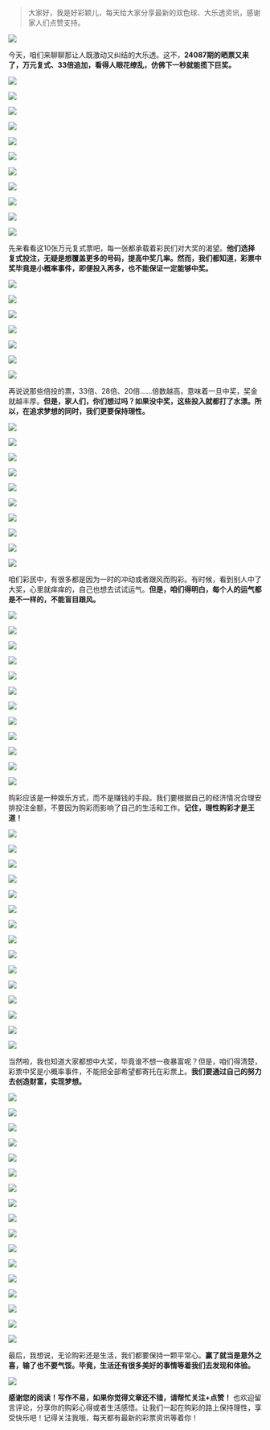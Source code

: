 
> 大家好，我是好彩颖儿，每天给大家分享最新的双色球、大乐透资讯，感谢家人们点赞支持。

![](https://cdn.jsdelivr.net/gh/wangwenjie1314/PicCDN/2024-7-12/1720763627240-image.png)


今天，咱们来聊聊那让人既激动又纠结的大乐透。这不，**24087期的晒票又来了，万元复式、33倍追加，看得人眼花缭乱，仿佛下一秒就能揽下巨奖。**


![](https://cdn.jsdelivr.net/gh/wangwenjie1314/PicCDN/2024-7-29/1722235929485-image.png)

![](https://cdn.jsdelivr.net/gh/wangwenjie1314/PicCDN/2024-7-29/1722235922460-image.png)


![](https://cdn.jsdelivr.net/gh/wangwenjie1314/PicCDN/2024-7-29/1722235944576-image.png)

![](https://cdn.jsdelivr.net/gh/wangwenjie1314/PicCDN/2024-7-29/1722235953716-image.png)


![](https://cdn.jsdelivr.net/gh/wangwenjie1314/PicCDN/2024-7-29/1722235968917-image.png)

![](https://cdn.jsdelivr.net/gh/wangwenjie1314/PicCDN/2024-7-29/1722235915210-image.png)

![](https://cdn.jsdelivr.net/gh/wangwenjie1314/PicCDN/2024-7-29/1722235978232-image.png)


![](https://cdn.jsdelivr.net/gh/wangwenjie1314/PicCDN/2024-7-29/1722236004832-image.png)


![](https://cdn.jsdelivr.net/gh/wangwenjie1314/PicCDN/2024-7-29/1722236037997-image.png)

![](https://cdn.jsdelivr.net/gh/wangwenjie1314/PicCDN/2024-7-29/1722236029722-image.png)

![](https://cdn.jsdelivr.net/gh/wangwenjie1314/PicCDN/2024-7-29/1722236019287-image.png)


先来看看这10张万元复式票吧，每一张都承载着彩民们对大奖的渴望。**他们选择复式投注，无疑是想覆盖更多的号码，提高中奖几率。然而，我们都知道，彩票中奖毕竟是小概率事件，即便投入再多，也不能保证一定能够中奖。**


![](https://cdn.jsdelivr.net/gh/wangwenjie1314/PicCDN/2024-7-29/1722236094362-image.png)

![](https://cdn.jsdelivr.net/gh/wangwenjie1314/PicCDN/2024-7-29/1722236089155-image.png)

![](https://cdn.jsdelivr.net/gh/wangwenjie1314/PicCDN/2024-7-29/1722236080974-image.png)

![](https://cdn.jsdelivr.net/gh/wangwenjie1314/PicCDN/2024-7-29/1722236073573-image.png)

![](https://cdn.jsdelivr.net/gh/wangwenjie1314/PicCDN/2024-7-29/1722236065629-image.png)

![](https://cdn.jsdelivr.net/gh/wangwenjie1314/PicCDN/2024-7-29/1722236046221-image.png)

![](https://cdn.jsdelivr.net/gh/wangwenjie1314/PicCDN/2024-7-29/1722235996945-image.png)


再说说那些倍投的票，33倍、28倍、20倍……倍数越高，意味着一旦中奖，奖金就越丰厚。**但是，家人们，你们想过吗？如果没中奖，这些投入就都打了水漂。所以，在追求梦想的同时，我们更要保持理性。**


![](https://cdn.jsdelivr.net/gh/wangwenjie1314/PicCDN/2024-7-29/1722236145695-image.png)

![](https://cdn.jsdelivr.net/gh/wangwenjie1314/PicCDN/2024-7-29/1722236139708-image.png)

![](https://cdn.jsdelivr.net/gh/wangwenjie1314/PicCDN/2024-7-29/1722236128142-image.png)

![](https://cdn.jsdelivr.net/gh/wangwenjie1314/PicCDN/2024-7-29/1722236123074-image.png)

![](https://cdn.jsdelivr.net/gh/wangwenjie1314/PicCDN/2024-7-29/1722236115013-image.png)


![](https://cdn.jsdelivr.net/gh/wangwenjie1314/PicCDN/2024-7-29/1722236188981-image.png)

![](https://cdn.jsdelivr.net/gh/wangwenjie1314/PicCDN/2024-7-29/1722236179899-image.png)

![](https://cdn.jsdelivr.net/gh/wangwenjie1314/PicCDN/2024-7-29/1722236173751-image.png)

![](https://cdn.jsdelivr.net/gh/wangwenjie1314/PicCDN/2024-7-29/1722236167148-image.png)

![](https://cdn.jsdelivr.net/gh/wangwenjie1314/PicCDN/2024-7-29/1722236158944-image.png)

咱们彩民中，有很多都是因为一时的冲动或者跟风而购彩。有时候，看到别人中了大奖，心里就痒痒的，自己也想去试试运气。**但是，咱们得明白，每个人的运气都是不一样的，不能盲目跟风。**


![](https://cdn.jsdelivr.net/gh/wangwenjie1314/PicCDN/2024-7-29/1722236286743-image.png)

![](https://cdn.jsdelivr.net/gh/wangwenjie1314/PicCDN/2024-7-29/1722236279958-image.png)

![](https://cdn.jsdelivr.net/gh/wangwenjie1314/PicCDN/2024-7-29/1722236273246-image.png)

![](https://cdn.jsdelivr.net/gh/wangwenjie1314/PicCDN/2024-7-29/1722236265527-image.png)

![](https://cdn.jsdelivr.net/gh/wangwenjie1314/PicCDN/2024-7-29/1722236259241-image.png)

![](https://cdn.jsdelivr.net/gh/wangwenjie1314/PicCDN/2024-7-29/1722236251508-image.png)

![](https://cdn.jsdelivr.net/gh/wangwenjie1314/PicCDN/2024-7-29/1722236242889-image.png)

![](https://cdn.jsdelivr.net/gh/wangwenjie1314/PicCDN/2024-7-29/1722236236690-image.png)

![](https://cdn.jsdelivr.net/gh/wangwenjie1314/PicCDN/2024-7-29/1722236227313-image.png)

![](https://cdn.jsdelivr.net/gh/wangwenjie1314/PicCDN/2024-7-29/1722236213488-image.png)

![](https://cdn.jsdelivr.net/gh/wangwenjie1314/PicCDN/2024-7-29/1722236203408-image.png)

![](https://cdn.jsdelivr.net/gh/wangwenjie1314/PicCDN/2024-7-29/1722236196863-image.png)


购彩应该是一种娱乐方式，而不是赚钱的手段。我们要根据自己的经济情况合理安排投注金额，不要因为购彩而影响了自己的生活和工作。**记住，理性购彩才是王道！**


![](https://cdn.jsdelivr.net/gh/wangwenjie1314/PicCDN/2024-7-29/1722236303169-image.png)

![](https://cdn.jsdelivr.net/gh/wangwenjie1314/PicCDN/2024-7-29/1722236296056-image.png)


![](https://cdn.jsdelivr.net/gh/wangwenjie1314/PicCDN/2024-7-29/1722236316571-image.png)

![](https://cdn.jsdelivr.net/gh/wangwenjie1314/PicCDN/2024-7-29/1722236310294-image.png)


![](https://cdn.jsdelivr.net/gh/wangwenjie1314/PicCDN/2024-7-29/1722236324694-image.png)

![](https://cdn.jsdelivr.net/gh/wangwenjie1314/PicCDN/2024-7-29/1722236333507-image.png)


![](https://cdn.jsdelivr.net/gh/wangwenjie1314/PicCDN/2024-7-29/1722236341717-image.png)


![](https://cdn.jsdelivr.net/gh/wangwenjie1314/PicCDN/2024-7-29/1722236361432-image.png)

![](https://cdn.jsdelivr.net/gh/wangwenjie1314/PicCDN/2024-7-29/1722236355442-image.png)


![](https://cdn.jsdelivr.net/gh/wangwenjie1314/PicCDN/2024-7-29/1722236382223-image.png)

![](https://cdn.jsdelivr.net/gh/wangwenjie1314/PicCDN/2024-7-29/1722236376836-image.png)

![](https://cdn.jsdelivr.net/gh/wangwenjie1314/PicCDN/2024-7-29/1722236369271-image.png)

![](https://cdn.jsdelivr.net/gh/wangwenjie1314/PicCDN/2024-7-29/1722236395299-image.png)


![](https://cdn.jsdelivr.net/gh/wangwenjie1314/PicCDN/2024-7-29/1722236411690-image.png)


![](https://cdn.jsdelivr.net/gh/wangwenjie1314/PicCDN/2024-7-29/1722236423110-image.png)

当然啦，我也知道大家都想中大奖，毕竟谁不想一夜暴富呢？但是，咱们得清楚，彩票中奖是小概率事件，不能把全部希望都寄托在彩票上。**我们要通过自己的努力去创造财富，实现梦想。**


![](https://cdn.jsdelivr.net/gh/wangwenjie1314/PicCDN/2024-7-29/1722236431712-image.png)


![](https://cdn.jsdelivr.net/gh/wangwenjie1314/PicCDN/2024-7-29/1722236464527-image.png)

![](https://cdn.jsdelivr.net/gh/wangwenjie1314/PicCDN/2024-7-29/1722236452269-image.png)

![](https://cdn.jsdelivr.net/gh/wangwenjie1314/PicCDN/2024-7-29/1722236501550-image.png)

![](https://cdn.jsdelivr.net/gh/wangwenjie1314/PicCDN/2024-7-29/1722236494861-image.png)


![](https://cdn.jsdelivr.net/gh/wangwenjie1314/PicCDN/2024-7-29/1722236445502-image.png)

![](https://cdn.jsdelivr.net/gh/wangwenjie1314/PicCDN/2024-7-29/1722236477096-image.png)


![](https://cdn.jsdelivr.net/gh/wangwenjie1314/PicCDN/2024-7-29/1722236485793-image.png)

![](https://cdn.jsdelivr.net/gh/wangwenjie1314/PicCDN/2024-7-29/1722236521202-image.png)

![](https://cdn.jsdelivr.net/gh/wangwenjie1314/PicCDN/2024-7-29/1722236511123-image.png)


![](https://cdn.jsdelivr.net/gh/wangwenjie1314/PicCDN/2024-7-29/1722236539408-image.png)


![](https://cdn.jsdelivr.net/gh/wangwenjie1314/PicCDN/2024-7-29/1722236624187-image.png)

![](https://cdn.jsdelivr.net/gh/wangwenjie1314/PicCDN/2024-7-29/1722236613988-image.png)


![](https://cdn.jsdelivr.net/gh/wangwenjie1314/PicCDN/2024-7-29/1722236668298-image.png)


![](https://cdn.jsdelivr.net/gh/wangwenjie1314/PicCDN/2024-7-29/1722236728513-image.png)


![](https://cdn.jsdelivr.net/gh/wangwenjie1314/PicCDN/2024-7-29/1722236771072-image.png)


![](https://cdn.jsdelivr.net/gh/wangwenjie1314/PicCDN/2024-7-29/1722236890043-image.png)



最后，我想说，无论购彩还是生活，我们都要保持一颗平常心。**赢了就当是意外之喜，输了也不要气馁。毕竟，生活还有很多美好的事情等着我们去发现和体验。**

![](https://cdn.jsdelivr.net/gh/wangwenjie1314/PicCDN/2024-7-12/1720766143881-image.png)


**感谢您的阅读！写作不易，如果你觉得文章还不错，请帮忙关注+点赞！** 也欢迎留言评论，分享你的购彩心得或者生活感悟。让我们一起在购彩的路上保持理性，享受快乐吧！记得关注我哦，每天都有最新的彩票资讯等着你！